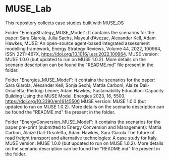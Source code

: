 # MUSE_Lab
This repository collects case studies built with MUSE_OS

Folder "EnergyStrategy_MUSE_Model":
It contains the scenarios for the paper:
Sara Giarola, Julia Sachs, Mayeul d’Avezac, Alexander Kell, Adam Hawkes,
MUSE: An open-source agent-based integrated assessment modelling framework,
Energy Strategy Reviews,
Volume 44,
2022,
100964,
ISSN 2211-467X,
https://doi.org/10.1016/j.esr.2022.100964.
MUSE version: MUSE 1.0.0 (but updated to run on MUSE 1.0.2). 
More details on the scenario description can be found the "README.md" file present in the folder.

Folder "Energies_MUSE_Model":
It contains the scenarios for the paper:
Sara Giarola; Alexander Kell; Sonja Sechi; Mattia Carboni; Alaize Dall-Orsoletta; Pierluigi Leone; Adam Hawkes, 
Sustainability Education: Capacity Building Using the MUSE Model. Energies 2023, 16, 5500. https://doi.org/10.3390/en16145500
MUSE version: MUSE 1.0.0 (but updated to run on MUSE 1.0.2).
More details on the scenario description can be found the "README.md" file present in the folder.

Folder "EnergyConversion_MUSE_Model":
It contains the scenarios for the paper pre-print (submitted to Energy Conversion and Management):
Mattia Carbon, Alaize Dall-Orsoletta, Adam Hawkes, Sara Giarola
The future of road freight transport and alternative technologies: A case study for Italy.
MUSE version: MUSE 1.0.0 (but updated to run on MUSE 1.0.2).
More details on the scenario description can be found the "README.md" file present in the folder.






